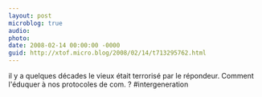 ```yaml
---
layout: post
microblog: true
audio: 
photo: 
date: 2008-02-14 00:00:00 -0000
guid: http://xtof.micro.blog/2008/02/14/t713295762.html
---
```

il y a quelques décades le vieux était terrorisé par le répondeur. Comment l'éduquer à nos  protocoles de com.  ? #intergeneration
